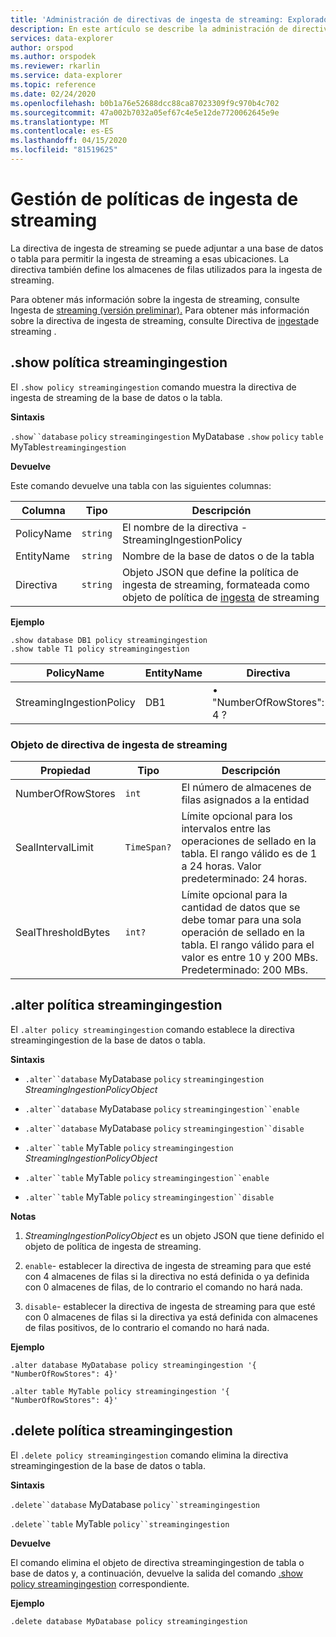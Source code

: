 ```yaml
---
title: 'Administración de directivas de ingesta de streaming: Explorador de azure Data Explorer . Microsoft Docs'
description: En este artículo se describe la administración de directivas de ingesta de streaming en El Explorador de datos de Azure.
services: data-explorer
author: orspod
ms.author: orspodek
ms.reviewer: rkarlin
ms.service: data-explorer
ms.topic: reference
ms.date: 02/24/2020
ms.openlocfilehash: b0b1a76e52688dcc88ca87023309f9c970b4c702
ms.sourcegitcommit: 47a002b7032a05ef67c4e5e12de7720062645e9e
ms.translationtype: MT
ms.contentlocale: es-ES
ms.lasthandoff: 04/15/2020
ms.locfileid: "81519625"
---
```

# <a name="streaming-ingestion-policy-management"></a>Gestión de políticas de ingesta de streaming

La directiva de ingesta de streaming se puede adjuntar a una base de datos o tabla para permitir la ingesta de streaming a esas ubicaciones. La directiva también define los almacenes de filas utilizados para la ingesta de streaming.

Para obtener más información sobre la ingesta de streaming, consulte Ingesta de [streaming (versión preliminar).](https://docs.microsoft.com/azure/data-explorer/ingest-data-streaming) Para obtener más información sobre la directiva de ingesta de streaming, consulte Directiva de [ingesta](streamingingestionpolicy.md)de streaming .

## <a name="show-policy-streamingingestion"></a>.show política streamingingestion

El `.show policy streamingingestion` comando muestra la directiva de ingesta de streaming de la base de datos o la tabla.

**Sintaxis**

`.show``database` `policy` `streamingingestion` MyDatabase 
 `.show` `policy` `table` MyTable`streamingingestion`

**Devuelve**

Este comando devuelve una tabla con las siguientes columnas:

|Columna    |Tipo    |Descripción
|---|---|---
|PolicyName|`string`|El nombre de la directiva - StreamingIngestionPolicy
|EntityName|`string`|Nombre de la base de datos o de la tabla
|Directiva    |`string`|Objeto JSON que define la política de ingesta de streaming, formateada como objeto de política de [ingesta](#streaming-ingestion-policy-object) de streaming

**Ejemplo**

```kusto
.show database DB1 policy streamingingestion 
.show table T1 policy streamingingestion 
```

|PolicyName|EntityName|Directiva|ChildEntities|EntityType|
|---|---|---|---|---|
|StreamingIngestionPolicy|DB1|• "NumberOfRowStores": 4 ?

### <a name="streaming-ingestion-policy-object"></a>Objeto de directiva de ingesta de streaming

|Propiedad  |Tipo    |Descripción                                                       |
|----------|--------|------------------------------------------------------------------|
|NumberOfRowStores |`int`  |El número de almacenes de filas asignados a la entidad|
|SealIntervalLimit|`TimeSpan?`|Límite opcional para los intervalos entre las operaciones de sellado en la tabla. El rango válido es de 1 a 24 horas. Valor predeterminado: 24 horas.|
|SealThresholdBytes|`int?`|Límite opcional para la cantidad de datos que se debe tomar para una sola operación de sellado en la tabla. El rango válido para el valor es entre 10 y 200 MBs. Predeterminado: 200 MBs.|

## <a name="alter-policy-streamingingestion"></a>.alter política streamingingestion

El `.alter policy streamingingestion` comando establece la directiva streamingingestion de la base de datos o tabla.

**Sintaxis**

* `.alter``database` MyDatabase `policy` `streamingingestion` *StreamingIngestionPolicyObject*

* `.alter``database` MyDatabase `policy` `streamingingestion``enable`

* `.alter``database` MyDatabase `policy` `streamingingestion``disable`

* `.alter``table` MyTable `policy` `streamingingestion` *StreamingIngestionPolicyObject*

* `.alter``table` MyTable `policy` `streamingingestion``enable`

* `.alter``table` MyTable `policy` `streamingingestion``disable`

**Notas**

1. *StreamingIngestionPolicyObject* es un objeto JSON que tiene definido el objeto de política de ingesta de streaming.

2. `enable`- establecer la directiva de ingesta de streaming para que esté con 4 almacenes de filas si la directiva no está definida o ya definida con 0 almacenes de filas, de lo contrario el comando no hará nada.

3. `disable`- establecer la directiva de ingesta de streaming para que esté con 0 almacenes de filas si la directiva ya está definida con almacenes de filas positivos, de lo contrario el comando no hará nada.

**Ejemplo**

```kusto
.alter database MyDatabase policy streamingingestion '{  "NumberOfRowStores": 4}'

.alter table MyTable policy streamingingestion '{  "NumberOfRowStores": 4}'
```

## <a name="delete-policy-streamingingestion"></a>.delete política streamingingestion

El `.delete policy streamingingestion` comando elimina la directiva streamingingestion de la base de datos o tabla.

**Sintaxis** 

`.delete``database` MyDatabase `policy``streamingingestion`

`.delete``table` MyTable `policy``streamingingestion`

**Devuelve**

El comando elimina el objeto de directiva streamingingestion de tabla o base de datos y, a continuación, devuelve la salida del comando [.show policy streamingingestion](#show-policy-streamingingestion) correspondiente.

**Ejemplo**

```kusto
.delete database MyDatabase policy streamingingestion 
```